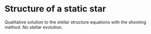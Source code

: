 # Structure of a static star

Qualitative solution to the stellar structure equations with the shooting method. No stellar evolution.